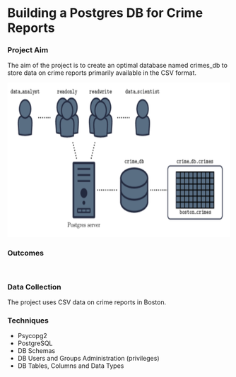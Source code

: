 # Building a Postgres DB for Crime Reports

### Project Aim
<p>The aim of the project is to create an optimal database named crimes_db to store data on crime reports primarily available in the CSV format.</p>
<img src="images/groups_overview.png" width="600" height="350">

### Outcomes
<br>

### Data Collection
<p>The project uses CSV data on crime reports in Boston.</p>

### Techniques
<ul>
    <li>Psycopg2</li>
    <li>PostgreSQL</li>
    <li>DB Schemas</li>
    <li>DB Users and Groups Administration (privileges)</li>
    <li>DB Tables, Columns and Data Types</li>
</ul>